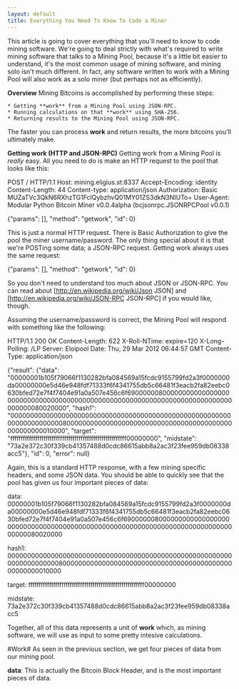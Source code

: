 ```yaml
---
layout: default
title: Everything You Need To Know To Code a Miner
---
```


This article is going to cover everything that you'll need to know to code mining software. We're going to deal strictly with what's required to write mining software that talks to a Mining Pool, because it's a little bit easier to understand, it's the most common usage of mining software, and mining solo isn't much different. In fact, any software written to work with a Mining Pool will also work as a solo miner (but perhaps not as efficiently).


**Overview**
Mining Bitcoins is accomplished by performing these steps:

	* Getting **work** from a Mining Pool using JSON-RPC.
	* Running calculations on that **work** using SHA-256.
	* Returning results to the Mining Pool using JSON-RPC.

The faster you can process **work** and return results, the more bitcoins you'll ultimately make.


**Getting work (HTTP and JSON-RPC)**
Getting work from a Mining Pool is *really* easy. All you need to do is make an HTTP request to the pool that looks like this:

POST / HTTP/1.1
Host: mining.eligius.st:8337
Accept-Encoding: identity
Content-Length: 44
Content-type: application/json
Authorization: Basic MUZaTVc3QkN6RXhzTG1FclQybzhvQ01MY01ZS3dkN3NIUTo=
User-Agent: Modular Python Bitcoin Miner v0.0.4alpha (bcjsonrpc.JSONRPCPool v0.0.1)

{"params": [], "method": "getwork", "id": 0}



This is just a normal HTTP request. There is Basic Authorization to give the pool the miner username/password. The only thing special about it is that we're POSTing some data; a JSON-RPC request. Getting work always uses the same request:

{"params": [], "method": "getwork", "id": 0}

So you don't need to understand too much about JSON or JSON-RPC. You can read about [http://en.wikipedia.org/wiki/Json JSON] and [http://en.wikipedia.org/wiki/JSON-RPC JSON-RPC] if you would like, though.


Assuming the username/password is correct, the Mining Pool will respond with something like the following:

HTTP/1.1 200 OK
Content-Length: 622
X-Roll-NTime: expire=120
X-Long-Polling: /LP
Server: Eloipool
Date: Thu, 29 Mar 2012 06:44:57 GMT
Content-Type: application/json

{"result": {"data": "00000001b105f79066f1130282bfa084569a15fcdc9155799fd2a3f0000000da00000000e5d46e948fdf71333f6f4341755db5c66481f3eacb2fa82eebc0630bfed72e7f4f7404e91a0a507e456c6f69000000800000000000000000000000000000000000000000000000000000000000000000000000000000000080020000", "hash1": "00000000000000000000000000000000000000000000000000000000000000000000008000000000000000000000000000000000000000000000000000010000", "target": "ffffffffffffffffffffffffffffffffffffffffffffffffffffffff00000000", "midstate": "73a2e372c30f339cb41357488d0cdc86615abb8a2ac3f23fee959db08338acc5"}, "id": 0, "error": null}


Again, this is a standard HTTP response, with a few mining specific headers, and some JSON data. You should be able to quickly see that the pool has given us four important pieces of data:

data: 00000001b105f79066f1130282bfa084569a15fcdc9155799fd2a3f0000000da00000000e5d46e948fdf71333f6f4341755db5c66481f3eacb2fa82eebc0630bfed72e7f4f7404e91a0a507e456c6f69000000800000000000000000000000000000000000000000000000000000000000000000000000000000000080020000

hash1: 00000000000000000000000000000000000000000000000000000000000000000000008000000000000000000000000000000000000000000000000000010000

target: ffffffffffffffffffffffffffffffffffffffffffffffffffffffff00000000

midstate: 73a2e372c30f339cb41357488d0cdc86615abb8a2ac3f23fee959db08338acc5


Together, all of this data represents a unit of **work** which, as mining software, we will use as input to some pretty intesive calculations.


#Work#
As seen in the previous section, we get four pieces of data from our mining pool.

**data**: This is actually the Bitcoin Block Header, and is the most important pieces of data.
